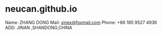 # neucan.github.io
Name: ZHANG DONG
Mail: sinex@foxmail.com
Phone: +86 185 9527 4936
ADD: JINAN ,SHANDONG,CHINA
